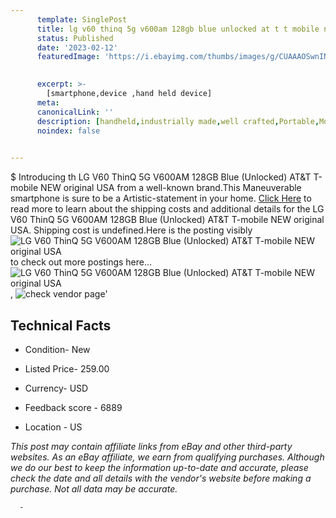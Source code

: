 ```yaml
---
      template: SinglePost
      title: lg v60 thinq 5g v600am 128gb blue unlocked at t t mobile new original usa
      status: Published
      date: '2023-02-12'
      featuredImage: 'https://i.ebayimg.com/thumbs/images/g/CUAAAOSwnINjwgei/s-l225.jpg'
       

      excerpt: >-
        [smartphone,device ,hand held device]
      meta:
      canonicalLink: ''
      description: [handheld,industrially made,well crafted,Portable,Mobile,Compact,Convenient,Lightweight,Maneuverable,Man-portable,Miniature,Carriable,Hand-held,Light,Holdable,Transportable,Mobile device,Pocket-sized,On-the-go,Wireless,Cordless,Compact size,Convenient size, smartphone,device ,hand held device]
      noindex: false
      

---
```

$
      Introducing th LG V60 ThinQ 5G V600AM 128GB Blue (Unlocked) AT&T T-mobile NEW original USA from a well-known brand.This Maneuverable smartphone is sure to be a Artistic-statement in your home. [Click Here](https://www.ebay.com/itm/304778722843?hash=item46f63a3e1b%3Ag%3ACUAAAOSwnINjwgei&mkevt=1&mkcid=1&mkrid=711-53200-19255-0&campid=%253CePNCampaignId%253E&customid=%253CreferenceId%253E&toolid=10049) to read more to learn about the shipping costs and additional details for the LG V60 ThinQ 5G V600AM 128GB Blue (Unlocked) AT&T T-mobile NEW original USA. Shipping cost is undefined.Here is the posting visibly ![LG V60 ThinQ 5G V600AM 128GB Blue (Unlocked) AT&T T-mobile NEW original USA](https://i.ebayimg.com/thumbs/images/g/CUAAAOSwnINjwgei/s-l225.jpg) to check out more postings here... ![LG V60 ThinQ 5G V600AM 128GB Blue (Unlocked) AT&T T-mobile NEW original USA](https://i.ebayimg.com/images/g/CUAAAOSwnINjwgei/s-l1600.jpg), ![check vendor page](https://origin-galleryplus.ebayimg.com/ws/web/304778722843_2_0_1/225x225.jpg,https://origin-galleryplus.ebayimg.com/ws/web/304778722843_3_0_1/225x225.jpg,https://origin-galleryplus.ebayimg.com/ws/web/304778722843_4_0_1/225x225.jpg,https://origin-galleryplus.ebayimg.com/ws/web/304778722843_5_0_1/225x225.jpg,https://origin-galleryplus.ebayimg.com/ws/web/304778722843_6_0_1/225x225.jpg)'

      

 ## Technical Facts 



     
      

 - Condition- New 


      

 - Listed Price- 259.00 


      

 - Currency- USD 


      

 - Feedback score - 6889 


      

 - Location - US 


      
      

 *_This post may contain affiliate links from eBay and other third-party websites. As an eBay affiliate, we earn from qualifying purchases. Although we do our best to keep the information up-to-date and accurate, please check the date and all details with the vendor's website before making a purchase. Not all data may be accurate._*




      -
